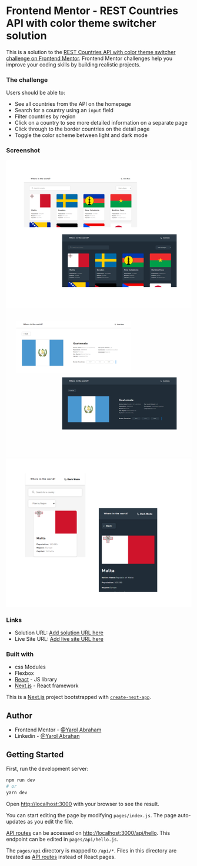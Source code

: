 # Frontend Mentor - REST Countries API with color theme switcher solution

This is a solution to the [REST Countries API with color theme switcher challenge on Frontend Mentor](https://www.frontendmentor.io/challenges/rest-countries-api-with-color-theme-switcher-5cacc469fec04111f7b848ca). Frontend Mentor challenges help you improve your coding skills by building realistic projects. 

### The challenge

Users should be able to:

- See all countries from the API on the homepage
- Search for a country using an `input` field
- Filter countries by region
- Click on a country to see more detailed information on a separate page
- Click through to the border countries on the detail page
- Toggle the color scheme between light and dark mode

### Screenshot

<img src="/public/readme/index.png" alt="preview" />
<img src="/public/readme/single.png" alt="preview" />
<img src="/public/readme/mobile.png" alt="preview" />

### Links

- Solution URL: [Add solution URL here](https://www.frontendmentor.io/solutions/rest-countries-api-with-nextjs-and-css-modules-UW4NoI0fm)
- Live Site URL: [Add live site URL here](https://rest-countries-xi.vercel.app)

### Built with

- css Modules
- Flexbox
- [React](https://reactjs.org/) - JS library
- [Next.js](https://nextjs.org/) - React framework

This is a [Next.js](https://nextjs.org/) project bootstrapped with [`create-next-app`](https://github.com/vercel/next.js/tree/canary/packages/create-next-app).

## Author

- Frontend Mentor - [@Yarol Abraham](https://www.frontendmentor.io/profile/Yarol-Abraham)
- Linkedin - [@Yarol Abrahan](https://www.linkedin.com/in/yarol-abraham)

## Getting Started

First, run the development server:

```bash
npm run dev
# or
yarn dev
```

Open [http://localhost:3000](http://localhost:3000) with your browser to see the result.

You can start editing the page by modifying `pages/index.js`. The page auto-updates as you edit the file.

[API routes](https://nextjs.org/docs/api-routes/introduction) can be accessed on [http://localhost:3000/api/hello](http://localhost:3000/api/hello). This endpoint can be edited in `pages/api/hello.js`.

The `pages/api` directory is mapped to `/api/*`. Files in this directory are treated as [API routes](https://nextjs.org/docs/api-routes/introduction) instead of React pages.
